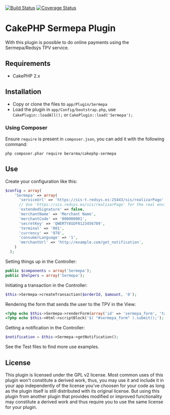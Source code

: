 [![Build Status](https://travis-ci.org/berarma/cakephp-sermepa.svg?branch=master)](https://travis-ci.org/berarma/cakephp-sermepa) [![Coverage Status](https://coveralls.io/repos/berarma/cakephp-sermepa/badge.png?branch=master)](https://coveralls.io/r/berarma/cakephp-sermepa?branch=master)

# CakePHP Sermepa Plugin

With this plugin is possible to do online payments using the Sermepa/Redsýs TPV
service.

## Requirements

* CakePHP 2.x

## Installation

* Copy or clone the files to `app/Plugin/Sermepa`
* Load the plugin in `app/Config/bootstrap.php`, use `CakePlugin::loadAll();`
  or `CakePlugin::load('Sermepa');`

### Using Composer

Ensure `require` is present in `composer.json`, you can add it with the
following command:
```
php composer.phar require berarma/cakephp-sermepa
```

## Use

Create your configuration like this:

```php
$config = array(
    'Sermepa' => array(
      'serviceUrl' => 'https://sis-t.redsys.es:25443/sis/realizarPago', // Testing
      // Use 'https://sis.redsys.es/sis/realizarPago' for the real environment
      'extendedSignature' => false,
      'merchantName' => 'Merchant Name',
      'merchantCode' => '000000001',
      'secretKey' => 'QWERTYASDF0123456789',
      'terminal' => '001',
      'currency' => '978',
      'consumerLanguage' => '1',
      'merchantUrl' => 'http://example.com/get_notification',
    )
  );
```

Setting things up in the Controller:

```php
public $components = array('Sermepa');
public $helpers = array('Sermepa');
```

Initiating a transaction in the Controller:

```php
$this->Sermepa->createTransaction($orderId, $amount, '0');
```

Rendering the form that sends the user to the TPV in the View:

```php
<?php echo $this->Sermepa->renderForm(array('id' => 'sermepa_form', 'target' => '_blank')); ?>
<?php echo $this->Html->scriptBlock('$( "#sermepa_form" ).submit();'); ?>
```

Getting a notification in the Controller:

```php
$notification = $this->Sermepa->getNotification();
```

See the Test files to find more use examples.

## License

This plugin is licensed under the GPL v2 license. Most common uses of this
plugin won't constitute a derived work, thus, you may use it and include it in
your app independently of the license you've choosen for your code as long as
the plugin itself is still distributed with its original license. But using
this plugin from another plugin that provides modified or improved
functionality may constitute a derived work and thus require you to use the
same license for your plugin.

